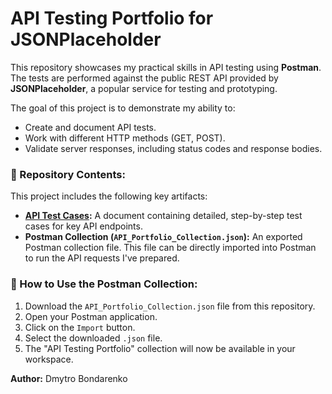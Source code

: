 # API Testing Portfolio for JSONPlaceholder

This repository showcases my practical skills in API testing using **Postman**. The tests are performed against the public REST API provided by **JSONPlaceholder**, a popular service for testing and prototyping.

The goal of this project is to demonstrate my ability to:
*   Create and document API tests.
*   Work with different HTTP methods (GET, POST).
*   Validate server responses, including status codes and response bodies.

### 📂 Repository Contents:

This project includes the following key artifacts:

*   **[API Test Cases](API_Test_Cases.md):** A document containing detailed, step-by-step test cases for key API endpoints.
*   **Postman Collection (`API_Portfolio_Collection.json`):** An exported Postman collection file. This file can be directly imported into Postman to run the API requests I've prepared.

### 🚀 How to Use the Postman Collection:

1.  Download the `API_Portfolio_Collection.json` file from this repository.
2.  Open your Postman application.
3.  Click on the `Import` button.
4.  Select the downloaded `.json` file.
5.  The "API Testing Portfolio" collection will now be available in your workspace.

**Author:** Dmytro Bondarenko
